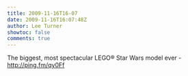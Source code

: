 ```yaml
---
title: 2009-11-16T16-07
date: 2009-11-16T16:07:48Z
author: Lee Turner
showtoc: false
comments: true
---
```


The biggest, most spectacular LEGO® Star Wars model ever - http://ping.fm/qy0Ff

